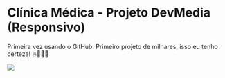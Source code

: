 # Clínica Médica - Projeto DevMedia (Responsivo)
Primeira vez usando o GitHub.
Primeiro projeto de milhares, isso eu tenho certeza! 🔥👨🏻‍💻
<div>
     <img src="https://user-images.githubusercontent.com/108599877/177053035-5b763e47-8fcd-45ee-8e93-760c15499198.png">
</div>
